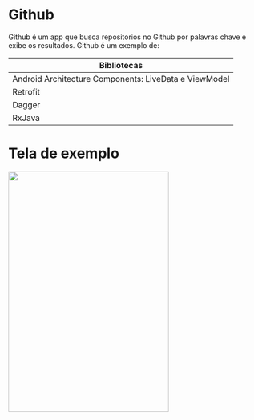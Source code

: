 # Github




Github é um app que busca repositorios no Github  por palavras chave e exibe os resultados.
Github é um exemplo de:

|Bibliotecas|
| ------ |
|Android Architecture Components: LiveData e ViewModel|
|Retrofit|
|Dagger|
|RxJava|

# Tela de exemplo
<img src="https://github.com/guilhermegrijo/Github/blob/master/GIF-190118_145927.gif"  width="320" height="480">
